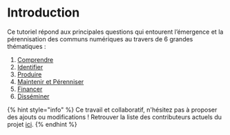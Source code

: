 # Introduction

Ce tutoriel répond aux principales questions qui entourent l’émergence et la pérennisation des communs numériques au travers de 6 grandes thématiques :

1. [Comprendre](01-comprendre/)
2. [Identifier]()
3. [Produire](03-produire.md)
4. [Maintenir et Pérenniser](04-perenniser.md)
5. [Financer](05-financer.md)
6. [Disséminer](06-disseminer.md)

{% hint style="info" %}
Ce travail et collaboratif, n'hésitez pas à proposer des ajouts ou modifications ! Retrouver la liste des contributeurs actuels du projet [ici](https://vbachelet.frama.io/tutoriel-communs-numeriques/contributors/).
{% endhint %}



